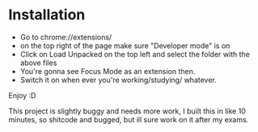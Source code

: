 # Installation
- Go to chrome://extensions/
- on the top right of the page make sure "Developer mode" is on
- Click on Load Unpacked on the top left and select the folder with the above files
- You're gonna see Focus Mode as an extension then.
- Switch it on when ever you're working/studying/ whatever.

Enjoy :D 

This project is slightly buggy and needs more work, I built this in like 10 minutes, so shitcode and bugged, but ill sure work on it after my exams.
